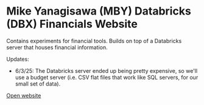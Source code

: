 # Mike Yanagisawa (MBY) Databricks (DBX) Financials Website

Contains experiments for financial tools. Builds on top of a Databricks server that houses financial information. 

Updates:
- 6/3/25: The Databricks server ended up being pretty expensive, so we'll use a budget server (i.e. CSV flat files that work like SQL servers, for our small set of data). 

[Open website](https://mby-dbx-financials.streamlit.app/)